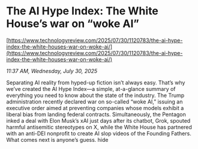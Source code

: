 # The AI Hype Index: The White House’s war on “woke AI”

[https://www.technologyreview.com/2025/07/30/1120783/the-ai-hype-index-the-white-houses-war-on-woke-ai/](https://www.technologyreview.com/2025/07/30/1120783/the-ai-hype-index-the-white-houses-war-on-woke-ai/)

*11:37 AM, Wednesday, July 30, 2025*

Separating AI reality from hyped-up fiction isn’t always easy. That’s why we’ve created the AI Hype Index—a simple, at-a-glance summary of everything you need to know about the state of the industry.  The Trump administration recently declared war on so-called “woke AI,” issuing an executive order aimed at preventing companies whose models exhibit a liberal bias from landing federal contracts. Simultaneously, the Pentagon inked a deal with Elon Musk’s xAI just days after its chatbot, Grok, spouted harmful antisemitic stereotypes on X, while the White House has partnered with an anti-DEI nonprofit to create AI slop videos of the Founding Fathers. What comes next is anyone’s guess. hide

